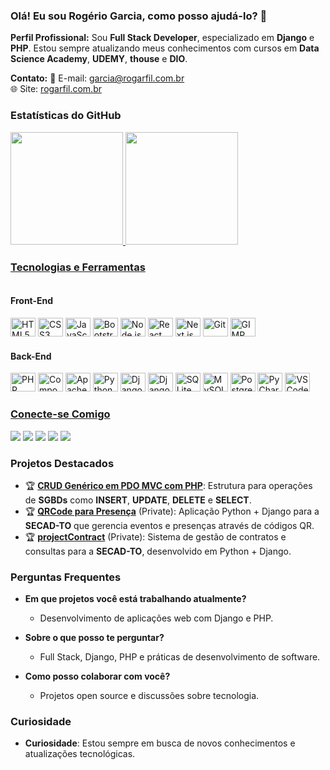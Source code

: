  ### Olá! Eu sou Rogério Garcia, como posso ajudá-lo? 👋

**Perfil Profissional:**
Sou **Full Stack Developer**, especializado em **Django** e **PHP**. Estou sempre atualizando meus conhecimentos com cursos em **Data Science Academy**, **UDEMY**, **thouse** e **DIO**.

**Contato:**
📧 E-mail: [garcia@rogarfil.com.br](mailto:garcia@rogarfil.com.br)  
🌐 Site: [rogarfil.com.br](https://www.rogarfil.com.br)

### Estatísticas do GitHub
<div>
  <a href="https://github.com/rogarfil/">
  <img height="180em" src="https://github-readme-stats.vercel.app/api?username=rogarfil&show_icons=true&theme=radical&include_all_commits=true&count_private=true"/>
  <img height="180em" src="https://github-readme-stats.vercel.app/api/top-langs/?username=rogarfil&layout=compact&langs_count=16&theme=radical"/>
</div>

### Tecnologias e Ferramentas
<div style="display: inline-block;">
  <h4>Front-End</h4>
  <img alt="HTML5" height="30" width="40" src="https://cdn.jsdelivr.net/gh/devicons/devicon/icons/html5/html5-original.svg"/>
  <img alt="CSS3" height="30" width="40" src="https://cdn.jsdelivr.net/gh/devicons/devicon/icons/css3/css3-original.svg"/>
  <img alt="JavaScript" height="30" width="40" src="https://cdn.jsdelivr.net/gh/devicons/devicon/icons/javascript/javascript-original.svg"/>
  <img alt="Bootstrap" height="30" width="40" src="https://cdn.jsdelivr.net/gh/devicons/devicon/icons/bootstrap/bootstrap-original.svg"/>
  <img alt="Node.js" height="30" width="40" src="https://cdn.jsdelivr.net/gh/devicons/devicon/icons/nodejs/nodejs-original.svg"/>
  <img alt="React" height="30" width="40" src="https://cdn.jsdelivr.net/gh/devicons/devicon/icons/react/react-original.svg"/>
  <img alt="Next.js" height="30" width="40" src="https://cdn.jsdelivr.net/gh/devicons/devicon@latest/icons/nextjs/nextjs-original.svg"/>
  <img alt="Git" height="30" width="40" src="https://cdn.jsdelivr.net/gh/devicons/devicon/icons/git/git-original.svg"/>
  <img alt="GIMP" height="30" width="40" src="https://cdn.jsdelivr.net/gh/devicons/devicon/icons/gimp/gimp-original.svg"/>
  <h4>Back-End</h4>
  <img alt="PHP" height="30" width="40" src="https://cdn.jsdelivr.net/gh/devicons/devicon/icons/php/php-original.svg"/>
  <img alt="Composer" height="30" width="40" src="https://cdn.jsdelivr.net/gh/devicons/devicon/icons/composer/composer-original.svg"/>
  <img alt="Apache" height="30" width="40" src="https://cdn.jsdelivr.net/gh/devicons/devicon/icons/apache/apache-original.svg"/>
  <img alt="Python" height="30" width="40" src="https://cdn.jsdelivr.net/gh/devicons/devicon/icons/python/python-original.svg"/>
  <img alt="Django REST" height="30" width="40" src="https://cdn.jsdelivr.net/gh/devicons/devicon@latest/icons/djangorest/djangorest-line.svg"/>
  <img alt="Django" height="30" width="40" src="https://cdn.jsdelivr.net/gh/devicons/devicon@latest/icons/django/django-plain.svg"/>
  <img alt="SQLite" height="30" width="40" src="https://cdn.jsdelivr.net/gh/devicons/devicon/icons/sqlite/sqlite-original.svg"/>
  <img alt="MySQL" height="30" width="40" src="https://cdn.jsdelivr.net/gh/devicons/devicon/icons/mysql/mysql-original.svg"/>
  <img alt="PostgreSQL" height="30" width="40" src="https://cdn.jsdelivr.net/gh/devicons/devicon/icons/postgresql/postgresql-original.svg"/>
  <img alt="PyCharm" height="30" width="40" src="https://cdn.jsdelivr.net/gh/devicons/devicon/icons/pycharm/pycharm-original.svg"/>
  <img alt="VSCode" height="30" width="40" src="https://cdn.jsdelivr.net/gh/devicons/devicon@latest/icons/vscode/vscode-original.svg"/>
</div>

### Conecte-se Comigo
<div>
  <a href="https://www.youtube.com/channel/UCSyj1V98-PxA9f6EH-h5gKA" target="_blank"><img src="https://img.shields.io/badge/YouTube-FF0000?style=for-the-badge&logo=youtube&logoColor=white"></a>
  <a href="https://www.instagram.com/rogeriofilho.garcia/" target="_blank"><img src="https://img.shields.io/badge/Instagram-E4405F?style=for-the-badge&logo=instagram&logoColor=white"></a>
  <a href="https://twitter.com/Rogarfil" target="_blank"><img src="https://img.shields.io/badge/X-000000?style=for-the-badge&logo=X&logoColor=white"></a>
  <a href="https://www.facebook.com/rogeriofilho.garcia" target="_blank"><img src="https://img.shields.io/badge/Facebook-1877F2?style=for-the-badge&logo=facebook&logoColor=white"></a>
  <a href="https://www.linkedin.com/in/rogeriofilho-garcia/" target="_blank"><img src="https://img.shields.io/badge/LinkedIn-0077B5?style=for-the-badge&logo=linkedin&logoColor=white"></a>
</div>

### Projetos Destacados
- 🏆 **[CRUD Genérico em PDO MVC com PHP](https://github.com/rogarfil/Projeto_CRUD-generico-em-PDO-MVC-com-PHP)**: Estrutura para operações de **SGBDs** como **INSERT**, **UPDATE**, **DELETE** e **SELECT**.
- 🏆 **[QRCode para Presença](https://github.com/rogarfil/)** (Private): Aplicação Python + Django para a **SECAD-TO** que gerencia eventos e presenças através de códigos QR.
- 🏆 **[projectContract](https://github.com/rogarfil/)** (Private): Sistema de gestão de contratos e consultas para a **SECAD-TO**, desenvolvido em Python + Django.

### Perguntas Frequentes
- **Em que projetos você está trabalhando atualmente?**
  - Desenvolvimento de aplicações web com Django e PHP.

- **Sobre o que posso te perguntar?**
  - Full Stack, Django, PHP e práticas de desenvolvimento de software.

- **Como posso colaborar com você?**
  - Projetos open source e discussões sobre tecnologia.

### Curiosidade
- **Curiosidade**: Estou sempre em busca de novos conhecimentos e atualizações tecnológicas.
